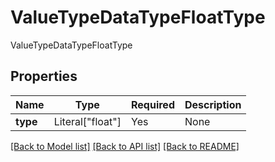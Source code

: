 # ValueTypeDataTypeFloatType

ValueTypeDataTypeFloatType

## Properties
| Name | Type | Required | Description |
| ------------ | ------------- | ------------- | ------------- |
**type** | Literal["float"] | Yes | None |


[[Back to Model list]](../../../../README.md#models-v2-link) [[Back to API list]](../../../../README.md#apis-v2-link) [[Back to README]](../../../../README.md)

